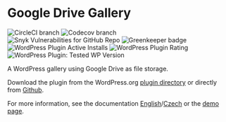 # Google Drive Gallery

![CircleCI branch](https://img.shields.io/circleci/project/github/skaut/skaut-google-drive-gallery/master.svg) ![Codecov branch](https://img.shields.io/codecov/c/github/skaut/skaut-google-drive-gallery/master.svg) ![Snyk Vulnerabilities for GitHub Repo](https://img.shields.io/snyk/vulnerabilities/github/skaut/skaut-google-drive-gallery.svg) ![Greenkeeper badge](https://badges.greenkeeper.io/skaut/skaut-google-drive-gallery.svg) ![WordPress Plugin Active Installs](https://img.shields.io/wordpress/plugin/installs/skaut-google-drive-gallery.svg) ![WordPress Plugin Rating](https://img.shields.io/wordpress/plugin/rating/skaut-google-drive-gallery.svg) ![WordPress Plugin: Tested WP Version](https://img.shields.io/wordpress/plugin/tested/skaut-google-drive-gallery.svg)

A WordPress gallery using Google Drive as file storage.

Download the plugin from the WordPress.org [plugin directory](https://wordpress.org/plugins/skaut-google-drive-gallery/) or directly from [Github](https://github.com/skaut/skaut-google-drive-gallery/releases).

For more information, see the documentation [English](https://napoveda.skaut.cz/dobryweb/en-skaut-google-drive-gallery)/[Czech](https://napoveda.skaut.cz/dobryweb/cs-skaut-google-drive-gallery) or the [demo page](https://demo-skaut-google-drive-gallery.skauting.cz/).

